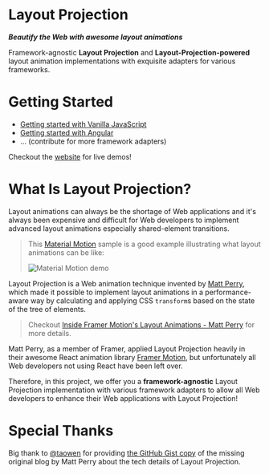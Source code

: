 # Layout Projection

**_Beautify the Web with awesome layout animations_**

Framework-agnostic **Layout Projection** and **Layout-Projection-powered** layout animation implementations with exquisite adapters for various frameworks.

# Getting Started

- [Getting started with Vanilla JavaScript](./packages/core/README.md)
- [Getting started with Angular](./packages/angular/README.md)
- ... (contribute for more framework adapters)

Checkout the [website](https://thenightmarex.github.io/layout-projection) for live demos!

# What Is Layout Projection?

Layout animations can always be the shortage of Web applications and it's always been expensive and difficult for Web developers to implement advanced layout animations especially shared-element transitions.

> This [Material Motion](https://m2.material.io/design/motion/the-motion-system.html) sample is a good example illustrating what layout animations can be like:
>
> ![Material Motion demo](https://user-images.githubusercontent.com/63489409/226151541-6f28fa2f-3c7c-44c1-b3c0-3dc6fcdeac8d.gif)

Layout Projection is a Web animation technique invented by [Matt Perry](https://github.com/mattgperry), which made it possible to implement layout animations in a performance-aware way by calculating and applying CSS `transform`s based on the state of the tree of elements.

> Checkout [Inside Framer Motion's Layout Animations - Matt Perry](https://www.youtube.com/watch?v=5-JIu0u42Jc) for more details.

Matt Perry, as a member of Framer, applied Layout Projection heavily in their awesome React animation library [Framer Motion](https://www.framer.com/motion/), but unfortunately all Web developers not using React have been left over.

Therefore, in this project, we offer you a **framework-agnostic** Layout Projection implementation with various framework adapters to allow all Web developers to enhance their Web applications with Layout Projection!

# Special Thanks

Big thank to [@taowen](https://github.com/taowen) for providing [the GitHub Gist copy](https://gist.github.com/taowen/e102cf5731e527cb9ac02574783c4119) of the missing original blog by Matt Perry about the tech details of Layout Projection.
